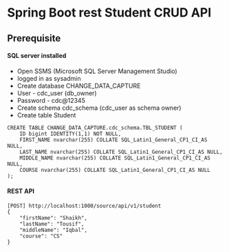 # Spring Boot rest Student CRUD API
## Prerequisite
#### SQL server installed
* Open SSMS (Microsoft SQL Server Management Studio)
* logged in as sysadmin
* Create database CHANGE_DATA_CAPTURE
* User - cdc_user (db_owner)
* Password - cdc@12345
* Create schema cdc_schema (cdc_user as schema owner)
* Create table Student
~~~
CREATE TABLE CHANGE_DATA_CAPTURE.cdc_schema.TBL_STUDENT (
	ID bigint IDENTITY(1,1) NOT NULL,
	FIRST_NAME nvarchar(255) COLLATE SQL_Latin1_General_CP1_CI_AS NULL,
	LAST_NAME nvarchar(255) COLLATE SQL_Latin1_General_CP1_CI_AS NULL,
	MIDDLE_NAME nvarchar(255) COLLATE SQL_Latin1_General_CP1_CI_AS NULL,
	COURSE nvarchar(255) COLLATE SQL_Latin1_General_CP1_CI_AS NULL
);
~~~
#### REST API
~~~
[POST] http://localhost:1000/source/api/v1/student
{
    "firstName": "Shaikh",
    "lastName": "Tousif",
    "middleName": "Iqbal",
    "course": "CS"
}
~~~

